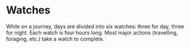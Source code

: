 # Watches

While on a journey, days are divided into six watches: three for day, three for night. Each watch is four hours long. Most major actions (travelling, foraging, etc.) take a watch to complete.